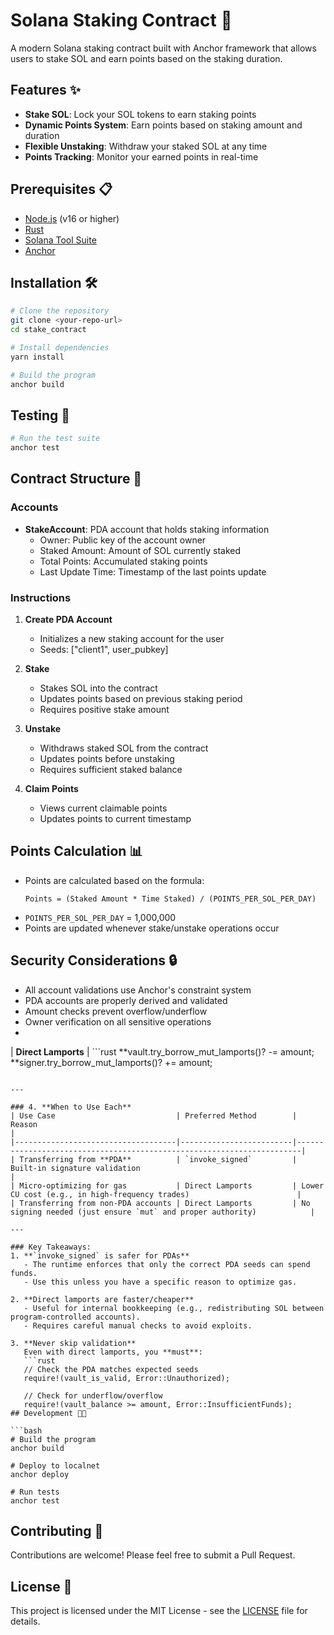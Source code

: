 # Solana Staking Contract 🚀

A modern Solana staking contract built with Anchor framework that allows users to stake SOL and earn points based on the staking duration.

## Features ✨

- **Stake SOL**: Lock your SOL tokens to earn staking points
- **Dynamic Points System**: Earn points based on staking amount and duration
- **Flexible Unstaking**: Withdraw your staked SOL at any time
- **Points Tracking**: Monitor your earned points in real-time

## Prerequisites 📋

- [Node.js](https://nodejs.org/) (v16 or higher)
- [Rust](https://rustup.rs/)
- [Solana Tool Suite](https://docs.solana.com/cli/install-solana-cli-tools)
- [Anchor](https://www.anchor-lang.com/docs/installation)

## Installation 🛠️

```bash
# Clone the repository
git clone <your-repo-url>
cd stake_contract

# Install dependencies
yarn install

# Build the program
anchor build
```

## Testing 🧪

```bash
# Run the test suite
anchor test
```

## Contract Structure 📝

### Accounts

- **StakeAccount**: PDA account that holds staking information
  - Owner: Public key of the account owner
  - Staked Amount: Amount of SOL currently staked
  - Total Points: Accumulated staking points
  - Last Update Time: Timestamp of the last points update

### Instructions

1. **Create PDA Account**
   - Initializes a new staking account for the user
   - Seeds: ["client1", user_pubkey]

2. **Stake**
   - Stakes SOL into the contract
   - Updates points based on previous staking period
   - Requires positive stake amount

3. **Unstake**
   - Withdraws staked SOL from the contract
   - Updates points before unstaking
   - Requires sufficient staked balance

4. **Claim Points**
   - Views current claimable points
   - Updates points to current timestamp

## Points Calculation 📊

- Points are calculated based on the formula:
  ```
  Points = (Staked Amount * Time Staked) / (POINTS_PER_SOL_PER_DAY)
  ```
- `POINTS_PER_SOL_PER_DAY` = 1,000,000
- Points are updated whenever stake/unstake operations occur

## Security Considerations 🔒

- All account validations use Anchor's constraint system
- PDA accounts are properly derived and validated
- Amount checks prevent overflow/underflow
- Owner verification on all sensitive operations
- 

| **Direct Lamports**   | ```rust
**vault.try_borrow_mut_lamports()? -= amount;
**signer.try_borrow_mut_lamports()? += amount;
``` | Simpler but riskier |

---

### 4. **When to Use Each**
| Use Case                           | Preferred Method        | Reason                                                                 |
|------------------------------------|-------------------------|-----------------------------------------------------------------------|
| Transferring from **PDA**          | `invoke_signed`         | Built-in signature validation                                         |
| Micro-optimizing for gas           | Direct Lamports         | Lower CU cost (e.g., in high-frequency trades)                        |
| Transferring from non-PDA accounts | Direct Lamports         | No signing needed (just ensure `mut` and proper authority)            |

---

### Key Takeaways:
1. **`invoke_signed` is safer for PDAs**  
   - The runtime enforces that only the correct PDA seeds can spend funds.
   - Use this unless you have a specific reason to optimize gas.

2. **Direct lamports are faster/cheaper**  
   - Useful for internal bookkeeping (e.g., redistributing SOL between program-controlled accounts).
   - Requires careful manual checks to avoid exploits.

3. **Never skip validation**  
   Even with direct lamports, you **must**:
   ```rust
   // Check the PDA matches expected seeds
   require!(vault_is_valid, Error::Unauthorized);

   // Check for underflow/overflow
   require!(vault_balance >= amount, Error::InsufficientFunds);
## Development 👨‍💻

```bash
# Build the program
anchor build

# Deploy to localnet
anchor deploy

# Run tests
anchor test
```

## Contributing 🤝

Contributions are welcome! Please feel free to submit a Pull Request.

## License 📄

This project is licensed under the MIT License - see the [LICENSE](LICENSE) file for details.
